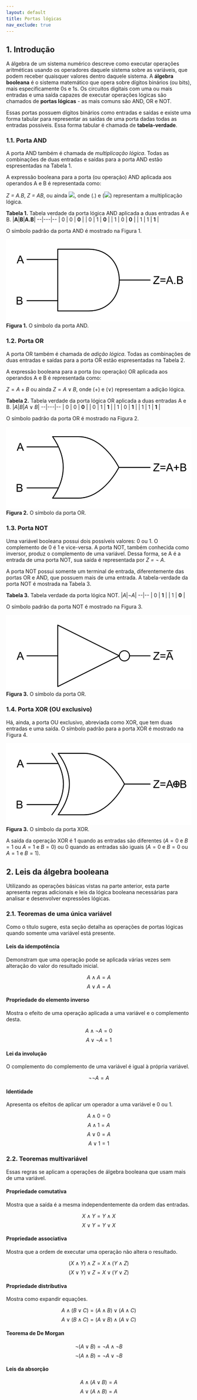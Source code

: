 ```yaml
---
layout: default
title: Portas lógicas
nav_exclude: true
---
```


## 1. Introdução

A álgebra de um sistema numérico descreve como executar operações aritméticas usando os operadores daquele sistema sobre as variáveis, que podem receber quaisquer valores dentro daquele sistema. A **álgebra booleana** é o sistema matemático que opera sobre dígitos binários (ou bits), mais especificamente 0s e 1s. Os circuitos digitais com uma ou mais entradas e uma saída capazes de executar operações lógicas são chamados de **portas lógicas** - as mais comuns são AND, OR e NOT.

Essas portas possuem dígitos binários como entradas e saídas e existe uma forma tabular para representar as saídas de uma porta dadas todas as entradas possíveis. Essa forma tabular é chamada de **tabela-verdade**. 

### 1.1. Porta AND

A porta AND também é chamada de *multiplicação lógica*.
Todas as combinações de duas entradas e saídas para a porta AND estão espresentadas na Tabela 1. 

A expressão booleana para a porta (ou operação) AND aplicada aos operandos A e B é representada como:

*Z = A.B*, *Z = AB*, ou ainda <img src="https://latex.codecogs.com/svg.image?A&space;\wedge&space;B"/>, onde (.) e (<img src="https://latex.codecogs.com/svg.image?\wedge"/>) representam a multiplicação lógica.

**Tabela 1.** Tabela verdade da porta lógica AND aplicada a duas entradas A e B.
|**A**|**B**|**A.B**|
--|---|--
| 0 | 0 | **0** |
| 0 | 1 | **0** |
| 1 | 0 | **0** |
| 1 | 1 | **1** |

O símbolo padrão da porta AND é mostrado na Figura 1.

![Porta AND](/content/images/and-2.png "Porta AND")
**Figura 1.** O símbolo da porta AND.

### 1.2. Porta OR

A porta OR também é chamada de *adição lógica*.
Todas as combinações de duas entradas e saídas para a porta OR estão espresentadas na Tabela 2. 

A expressão booleana para a porta (ou operação) OR aplicada aos operandos A e B é representada como:

$Z = A+B$ ou ainda $Z = A \vee B$, onde (+) e ($\vee$) representam a adição lógica.

**Tabela 2.** Tabela verdade da porta lógica OR aplicada a duas entradas A e B.
|$A$|$B$|$A \vee B$|
--|---|--
| 0 | 0 | **0** |
| 0 | 1 | **1** |
| 1 | 0 | **1** |
| 1 | 1 | **1** |

O símbolo padrão da porta OR é mostrado na Figura 2.

![Porta OR](/content/images/or-2.png "Porta OR")
**Figura 2.** O símbolo da porta OR.

### 1.3. Porta NOT

Uma variável booleana possui dois possíveis valores: 0 ou 1. O complemento de 0 é 1 e vice-versa. A porta NOT, também conhecida como inversor, produz o complemento de uma variável. Dessa forma, se A é a entrada de uma porta NOT, sua saída é representada por *Z = $\neg$ A*.

A porta NOT possui somente um terminal de entrada, diferentemente das portas OR e AND, que possuem mais de uma entrada. A tabela-verdade da porta NOT é mostrada na Tabela 3.

**Tabela 3.** Tabela verdade da porta lógica NOT.
|$A$|$\neg A$|
--|--
| 0 | **1** |
| 1 | **0** |

O símbolo padrão da porta NOT é mostrado na Figura 3.

![Porta OR](/content/images/not-gate.png "Porta OR")
**Figura 3.** O símbolo da porta OR.

### 1.4. Porta XOR (OU exclusivo)

Há, ainda, a porta OU exclusivo, abreviada como XOR, que tem duas entradas e uma saída. O símbolo padrão para a porta XOR é mostrado na Figura 4.

![Porta OR](/content/images/xor-gate.png "Porta OR")
**Figura 3.** O símbolo da porta XOR.

A saída da operação XOR é 1 quando as entradas são diferentes ($A = 0$ e $B = 1$ ou $A = 1$ e $B = 0$) ou 0 quando as entradas são iguais ($A = 0$ e $B = 0$ ou $A = 1$ e $B = 1$).

## 2. Leis da álgebra booleana

Utilizando as operações básicas vistas na parte anterior, esta parte apresenta regras adicionais e leis da lógica booleana necessárias para analisar e desenvolver expressões lógicas.

### 2.1. Teoremas de uma única variável

Como o título sugere, esta seção detalha as operações de portas lógicas quando somente uma variável está presente.

#### **Leis da idempotência**

Demonstram que uma operação pode se aplicada várias vezes sem alteração do valor do resultado inicial.

$$
A \wedge A = A
$$
$$
A \vee A = A
$$

#### **Propriedade do elemento inverso**

Mostra o efeito de uma operação aplicada a uma variável e o complemento desta.

$$
A \wedge \neg A = 0
$$
$$
A \vee \neg A = 1
$$

#### **Lei da involução**

O complemento do complemento de uma variável é igual à própria variável.

$$
\neg \neg A = A
$$

#### **Identidade**

Apresenta os efeitos de aplicar um operador a uma variável e 0 ou 1.

$$
A \wedge 0 = 0
$$
$$
A \wedge 1 = A
$$
$$
A \vee 0 = A
$$
$$
A \vee 1 = 1
$$

### 2.2. Teoremas multivariável

Essas regras se aplicam a operações de álgebra booleana que usam mais de uma variável. 

#### **Propriedade comutativa**

Mostra que a saída é a mesma independentemente da ordem das entradas.

$$
X \wedge Y = Y \wedge X
$$
$$
X \vee Y = Y \vee X
$$

#### **Propriedade associativa**

Mostra que a ordem de executar uma operação não altera o resultado.

$$
(X \wedge Y) \wedge Z = X \wedge (Y \wedge Z)
$$
$$
(X \vee Y) \vee Z = X \vee (Y \vee Z)
$$

#### **Propriedade distributiva**

Mostra como expandir equações.

$$
A \wedge (B \vee C) = (A \wedge B) \vee (A \wedge C)
$$
$$
A \vee (B \wedge C) = (A \vee B) \wedge (A \vee C)
$$

#### **Teorema de De Morgan**

$$
\neg (A \vee B) = \neg A \wedge \neg B
$$
$$
\neg (A \wedge B) = \neg A \vee \neg B
$$

#### **Leis da absorção**

$$
A \wedge (A \vee B) = A
$$
$$
A \vee (A \wedge B) = A
$$